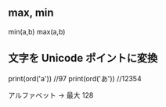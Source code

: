 ## max, min

min(a,b)
max(a,b)

## 文字を Unicode ポイントに変換

print(ord('a')) //97
print(ord('あ')) //12354

アルファベット → 最大 128
